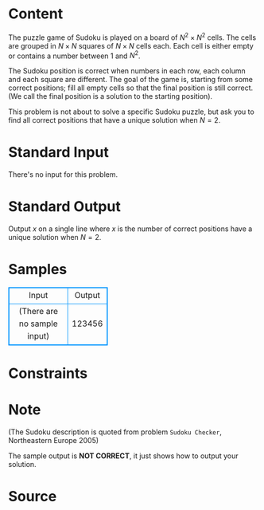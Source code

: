 
# Content

The puzzle game of Sudoku is played on a board of $N^2\times N^2$ cells. The cells are grouped in $N\times N$ squares of $N\times N$ cells each. Each cell is either empty or contains a number between $1$ and $N^2$.

The Sudoku position is correct when numbers in each row, each column and each square are different. The goal of the game is, starting from some correct positions; fill all empty cells so that the final position is still correct. (We call the final position is a solution to the starting position).

This problem is not about to solve a specific Sudoku puzzle, but ask you to find all correct positions that have a unique solution when $N = 2$.

# Standard Input

There's no input for this problem.

# Standard Output

Output $x$ on a single line where $x$ is the number of correct positions have a unique solution when $N = 2$.

# Samples

<style>
        table,table tr th, table tr td { border:1px solid #0094ff; }
        table { width: 200px; min-height: 25px; line-height: 25px; text-align: center; border-collapse: collapse;}   
    </style>
<table>
	<tr>
		<td>Input</td>
		<td>Output</td>
	</tr>
<tr><td>(There are no sample input)</td><td>123456</td></tr></table>


# Constraints



# Note

(The Sudoku description is quoted from problem `Sudoku Checker`, Northeastern Europe 2005)

The sample output is **NOT CORRECT**, it just shows how to output your solution.

# Source


